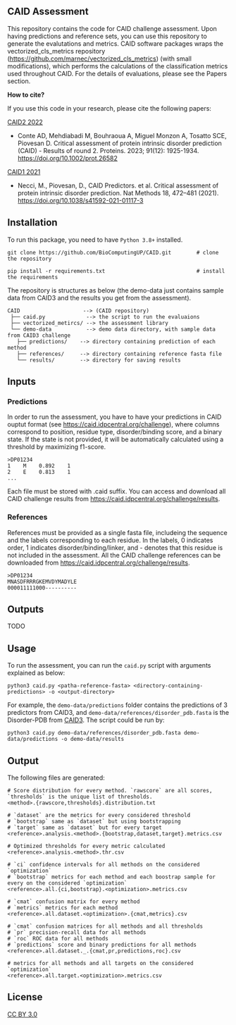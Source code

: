 ## CAID Assessment
This repository contains the code for CAID challenge assessment. Upon having predictions and reference sets, you can use this repository to generate the evalutations and metrics. CAID software packages wraps the vectorized_cls_metrics repository (https://github.com/marnec/vectorized_cls_metrics) (with small modifications), which performs the calculations of the classification metrics used throughout CAID. For the details of evaluations, please see the Papers section. 


**How to cite?**

If you use this code in your research, please cite the following papers:

[CAID2 2022](https://onlinelibrary.wiley.com/doi/full/10.1002/prot.26582)
- Conte AD, Mehdiabadi M, Bouhraoua A, Miguel Monzon A, Tosatto SCE, Piovesan D. Critical assessment of protein intrinsic disorder prediction (CAID) - Results of round 2. Proteins. 2023; 91(12): 1925-1934. https://doi.org/10.1002/prot.26582   

[CAID1 2021](https://www.nature.com/articles/s41592-021-01117-3)
- Necci, M., Piovesan, D., CAID Predictors. et al. Critical assessment of protein intrinsic disorder prediction. Nat Methods 18, 472–481 (2021). https://doi.org/10.1038/s41592-021-01117-3


## Installation
To run this package, you need to have `Python 3.8+` installed. 

```
git clone https://github.com/BioComputingUP/CAID.git        # clone the repository

pip install -r requirements.txt                             # install the requirements
```

The repository is structures as below (the demo-data just contains sample data from CAID3 and the results you get from the assessment).
```
CAID                    --> (CAID repository)
 ├── caid.py             --> the script to run the evaluaions
 ├── vectorized_metircs/ --> the assessment library 
 └── demo-data           --> demo data directory, with sample data from CAID3 challenge  
   ├── predictions/    --> directory containing prediction of each method
   ├── references/     --> directory containing reference fasta file 
   └── results/        --> directory for saving results
```

## Inputs

### Predictions
In order to run the assessment, you have to have your predictions in CAID ouptut format (see https://caid.idpcentral.org/challenge), where columns correspond to position, residue type, disorder/binding score, and a binary state. If the state is not provided, it will be automatically calculated using a threshold by maximizing f1-score.  

```
>DP01234
1    M    0.892    1
2    E    0.813    1
...
```
Each file must be stored with .caid suffix. You can access and download all CAID challenge results from https://caid.idpcentral.org/challenge/results. 


### References
References must be provided as a single fasta file, includeing the sequence and the labels corresponding to each residue. In the labels, 0 indicates order, 1 indicates disorder/binding/linker, and - denotes that this residue is not included in the assessment. All the CAID challenge references can be downloaded from https://caid.idpcentral.org/challenge/results.

```
>DP01234
MNASDFRRRGKEMVDYMADYLE
000011111000----------
```
## Outputs

TODO
 
## Usage
To run the assessment, you can run the `caid.py` script with arguments explained as below:
```
python3 caid.py <patha-reference-fasta> <directory-containing-predictions> -o <output-directory>
```
For example, the `demo-data/predictions` folder contains the predictions of 3 predictors from CAID3, and `demo-data/references/disorder_pdb.fasta` is the Disorder-PDB from [CAID3](https://caid.idpcentral.org/challenge/results). The script could be run by: 

```
python3 caid.py demo-data/references/disorder_pdb.fasta demo-data/predictions -o demo-data/results
```

## Output

The following files are generated:

```text
# Score distribution for every method. `rawscore` are all scores, `thresholds` is the unique list of thresholds.
<method>.{rawscore,thresholds}.distribution.txt

# `dataset` are the metrics for every considered threshold
# `bootstrap` same as `dataset` but using bootstrapping
# `target` same as `dataset` but for every target
<reference>.analysis.<method>.{bootstrap,dataset,target}.metrics.csv

# Optimized thresholds for every metric calculated
<reference>.analysis.<method>.thr.csv

# `ci` confidence intervals for all methods on the considered `optimization`
# `bootstrap` metrics for each method and each boostrap sample for every on the considered `optimization`  
<reference>.all.{ci,bootstrap}.<optimization>.metrics.csv

# `cmat` confusion matrix for every method
# `metrics` metrics for each method
<reference>.all.dataset.<optimization>.{cmat,metrics}.csv

# `cmat` confusion matrices for all methods and all thresholds
# `pr` precision-recall data for all methods
# `roc` ROC data for all methods
# `predictions` score and binary predictions for all methods
<reference>.all.dataset._.{cmat,pr,predictions,roc}.csv

# metrics for all methods and all targets on the considered `optimization`
<reference>.all.target.<optimization>.metrics.csv

```

## License
[CC BY 3.0](https://creativecommons.org/licenses/by/3.0/)